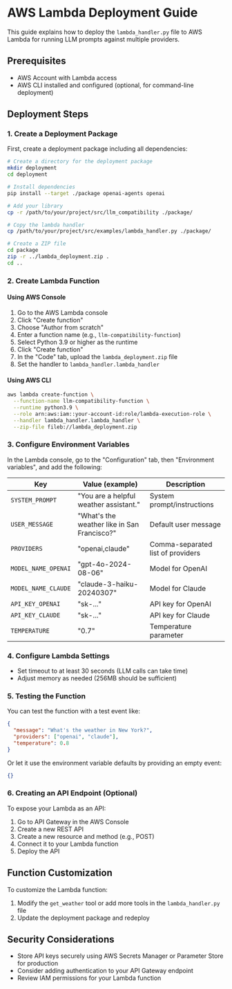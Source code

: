 # AWS Lambda Deployment Guide

This guide explains how to deploy the `lambda_handler.py` file to AWS Lambda for running LLM prompts against multiple providers.

## Prerequisites

- AWS Account with Lambda access
- AWS CLI installed and configured (optional, for command-line deployment)

## Deployment Steps

### 1. Create a Deployment Package

First, create a deployment package including all dependencies:

```bash
# Create a directory for the deployment package
mkdir deployment
cd deployment

# Install dependencies
pip install --target ./package openai-agents openai

# Add your library
cp -r /path/to/your/project/src/llm_compatibility ./package/

# Copy the lambda handler
cp /path/to/your/project/src/examples/lambda_handler.py ./package/

# Create a ZIP file
cd package
zip -r ../lambda_deployment.zip .
cd ..
```

### 2. Create Lambda Function

#### Using AWS Console

1. Go to the AWS Lambda console
2. Click "Create function"
3. Choose "Author from scratch"
4. Enter a function name (e.g., `llm-compatibility-function`)
5. Select Python 3.9 or higher as the runtime
6. Click "Create function"
7. In the "Code" tab, upload the `lambda_deployment.zip` file
8. Set the handler to `lambda_handler.lambda_handler`

#### Using AWS CLI

```bash
aws lambda create-function \
  --function-name llm-compatibility-function \
  --runtime python3.9 \
  --role arn:aws:iam::your-account-id:role/lambda-execution-role \
  --handler lambda_handler.lambda_handler \
  --zip-file fileb://lambda_deployment.zip
```

### 3. Configure Environment Variables

In the Lambda console, go to the "Configuration" tab, then "Environment variables", and add the following:

| Key                 | Value (example)                             | Description                       |
| ------------------- | ------------------------------------------- | --------------------------------- |
| `SYSTEM_PROMPT`     | "You are a helpful weather assistant."      | System prompt/instructions        |
| `USER_MESSAGE`      | "What's the weather like in San Francisco?" | Default user message              |
| `PROVIDERS`         | "openai,claude"                             | Comma-separated list of providers |
| `MODEL_NAME_OPENAI` | "gpt-4o-2024-08-06"                         | Model for OpenAI                  |
| `MODEL_NAME_CLAUDE` | "claude-3-haiku-20240307"                   | Model for Claude                  |
| `API_KEY_OPENAI`    | "sk-..."                                    | API key for OpenAI                |
| `API_KEY_CLAUDE`    | "sk-..."                                    | API key for Claude                |
| `TEMPERATURE`       | "0.7"                                       | Temperature parameter             |

### 4. Configure Lambda Settings

- Set timeout to at least 30 seconds (LLM calls can take time)
- Adjust memory as needed (256MB should be sufficient)

### 5. Testing the Function

You can test the function with a test event like:

```json
{
  "message": "What's the weather in New York?",
  "providers": ["openai", "claude"],
  "temperature": 0.8
}
```

Or let it use the environment variable defaults by providing an empty event:

```json
{}
```

### 6. Creating an API Endpoint (Optional)

To expose your Lambda as an API:

1. Go to API Gateway in the AWS Console
2. Create a new REST API
3. Create a new resource and method (e.g., POST)
4. Connect it to your Lambda function
5. Deploy the API

## Function Customization

To customize the Lambda function:

1. Modify the `get_weather` tool or add more tools in the `lambda_handler.py` file
2. Update the deployment package and redeploy

## Security Considerations

- Store API keys securely using AWS Secrets Manager or Parameter Store for production
- Consider adding authentication to your API Gateway endpoint
- Review IAM permissions for your Lambda function
